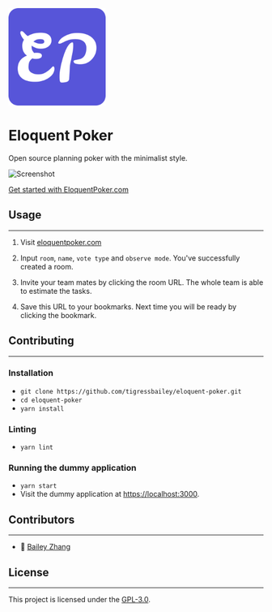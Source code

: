 ![Logo](public/android-chrome-192x192.png)
# Eloquent Poker

Open source planning poker with the minimalist style.

![Screenshot](public/eloquentpoker-capture.gif)

[Get started with EloquentPoker.com](https://eloquentpoker.com)

## Usage

* * *

1.  Visit [eloquentpoker.com](https://eloquentpoker.com)

2.  Input `room`, `name`, `vote type` and `observe mode`.
    You've successfully created a room.

3.  Invite your team mates by clicking the room URL.
    The whole team is able to estimate the tasks.

4.  Save this URL to your bookmarks.
    Next time you will be ready by clicking the bookmark.

## Contributing

* * *

### Installation

-   `git clone https://github.com/tigressbailey/eloquent-poker.git`
-   `cd eloquent-poker`
-   `yarn install`

### Linting

-   `yarn lint`


### Running the dummy application

-   `yarn start`
-   Visit the dummy application at <https://localhost:3000>.


## Contributors

* * *

-   :tiger: [Bailey Zhang](https://tigressbailey.github.io)

## License

* * *

This project is licensed under the [GPL-3.0](LICENSE.md).
